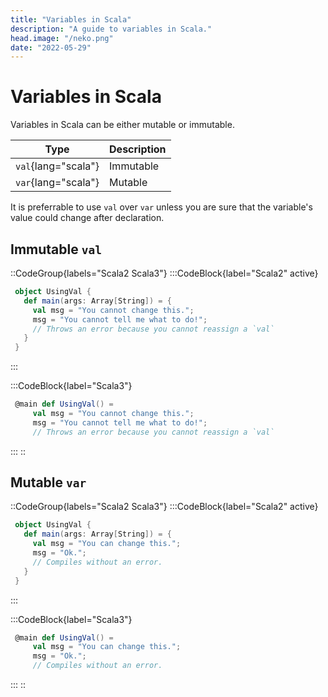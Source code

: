 ```yaml
---
title: "Variables in Scala"
description: "A guide to variables in Scala."
head.image: "/neko.png"
date: "2022-05-29"
---
```


# Variables in Scala

Variables in Scala can be either mutable or immutable.

| Type                | Description |
| ------------------- | ----------- |
| `val`{lang="scala"} | Immutable   |
| `var`{lang="scala"} | Mutable     |

It is preferrable to use `val` over `var` unless you are sure that the
variable's value could change after declaration.

## Immutable `val`

::CodeGroup{labels="Scala2 Scala3"}
:::CodeBlock{label="Scala2" active}

```scala
 object UsingVal {
   def main(args: Array[String]) = {
     val msg = "You cannot change this.";
     msg = "You cannot tell me what to do!";
     // Throws an error because you cannot reassign a `val`
   }
 }
```

:::

:::CodeBlock{label="Scala3"}

```scala
 @main def UsingVal() =
     val msg = "You cannot change this.";
     msg = "You cannot tell me what to do!";
     // Throws an error because you cannot reassign a `val`
```

:::
::

## Mutable `var`

::CodeGroup{labels="Scala2 Scala3"}
:::CodeBlock{label="Scala2" active}

```scala
 object UsingVal {
   def main(args: Array[String]) = {
     val msg = "You can change this.";
     msg = "Ok.";
     // Compiles without an error.
   }
 }
```

:::

:::CodeBlock{label="Scala3"}

```scala
 @main def UsingVal() =
     val msg = "You can change this.";
     msg = "Ok.";
     // Compiles without an error.
```

:::
::
